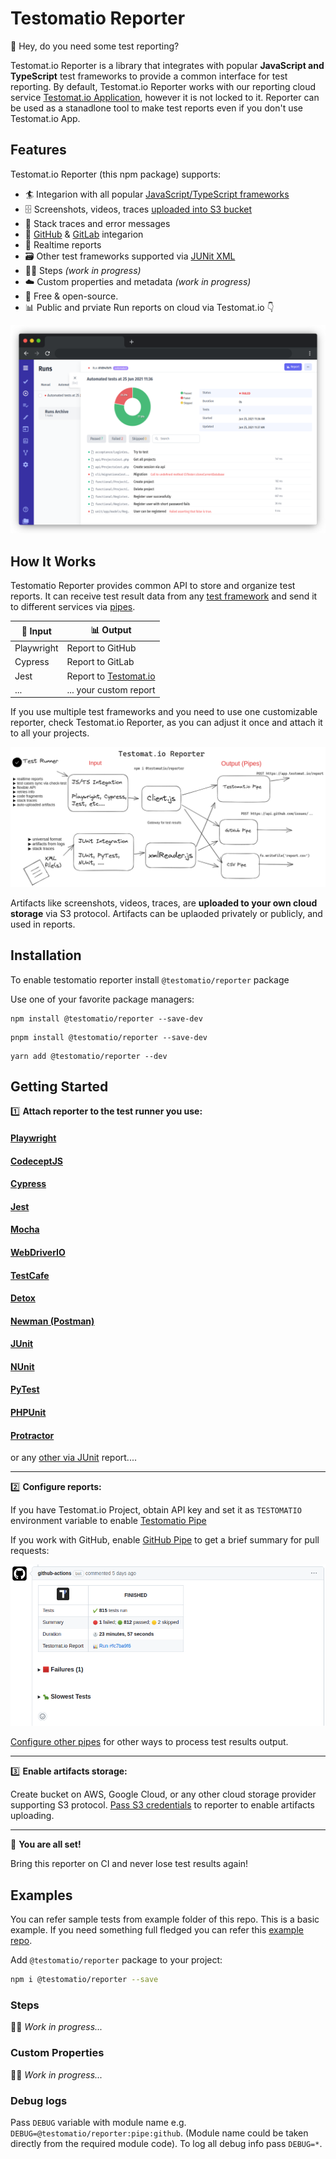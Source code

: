 # Testomatio Reporter


👋 Hey, do you need some test reporting?

Testomat.io Reporter is a library that integrates with popular **JavaScript and TypeScript** test frameworks to provide a common interface for test reporting. By default, Testomat.io Reporter works with our reporting cloud service [Testomat.io Application](https://testomat.io), however it is not locked to it. Reporter can be used as a stanadlone tool to make test reports even if you don't use Testomat.io App.

## Features

Testomat.io Reporter (this npm package) supports:

* 🏄 Integarion with all popular [JavaScript/TypeScript frameworks](./docs/frameworks.md)
* 🗄️ Screenshots, videos, traces [uploaded into S3 bucket](./docs/artifacts.md)
* 🔎 Stack traces and error messages
* 🐙 [GitHub](./docs/pipes.md#github-pipe) & [GitLab](./docs/pipes.md#gitlab-pipe) integarion
* 🚅 Realtime reports
* 🗃️ Other test frameworks supported via [JUNit XML](./docs/junit.md)
* 🚶‍♀️ Steps *(work in progress)*
* ☁️  Custom properties and metadata *(work in progress)*
* 💯 Free & open-source.
* 📊 Public and prviate Run reports on cloud via Testomat.io 👇


![](./docs/images/app.png)

## How It Works

Testomatio Reporter provides common API to store and organize test reports.
It can receive test result data from any [test framework](./docs/frameworks.md) and send it to different services via [pipes](./docs/pipes).

| 🌊 Input         | 📊 Output                                 |
|---------------|----------------------------------------|
| Playwright    | Report to GitHub                       |
| Cypress       | Report to GitLab                       |
| Jest          | Report to [Testomat.io](https://testomat.io) |
| ...   | ... your custom report   |

If you use multiple test frameworks and you need to use one customizable reporter, check Testomat.io Reporter, as you can adjust it once and attach it to all your projects.

![](./docs/images/reporter-architecture.png)

Artifacts like screenshots, videos, traces, are **uploaded to your own cloud storage** via S3 protocol. Artifacts can be uplaoded privately or publicly, and used in reports.

## Installation

To enable testomatio reporter install `@testomatio/reporter` package


Use one of your favorite package managers:

```
npm install @testomatio/reporter --save-dev
```

```
pnpm install @testomatio/reporter --save-dev
```

```
yarn add @testomatio/reporter --dev
```

## Getting Started

1️⃣ **Attach reporter to the test runner you use:**

#### [Playwright](./docs/frameworks.md#playwright)

#### [CodeceptJS](./docs/frameworks.md#CodeceptJS)

#### [Cypress](./docs/frameworks.md#Cypress)

#### [Jest](./docs/frameworks.md#Jest)

#### [Mocha](./docs/frameworks.md#Mocha)

#### [WebDriverIO](./docs/frameworks.md#WebDriverIO)

#### [TestCafe](./docs/frameworks.md#TestCafe)

#### [Detox](./docs/frameworks.md#Detox)

#### [Newman (Postman)](./docs/frameworks.md#Newman)

#### [JUnit](./docs/junit#junit)

#### [NUnit](./docs/junit#nunit)

#### [PyTest](./docs/junit#pytest)

#### [PHPUnit](./docs/junit#phpunit)

#### [Protractor](./docs/frameworks.md#protractor)

or any [other via JUnit](./docs/junit.md) report....

---

2️⃣ **Configure reports:**

If you have Testomat.io Project, obtain API key and set it as `TESTOMATIO` environment variable to enable [Testomatio Pipe](./docs/pipes.md#testomatio-pipe)

If you work with GitHub, enable [GitHub Pipe](./docs/pipes.md#github-pipe) to get a brief summary for pull requests:

![](./docs/images/github.png)

[Configure other pipes](./docs/pipes.md) for other ways to process test results output.

---

3️⃣ **Enable artifacts storage:**

Create bucket on AWS, Google Cloud, or any other cloud storage provider supporting S3 protocol. 
[Pass S3 credentials](./docs/artifacts.md) to reporter to enable artifacts uploading.

---

🎉 **You are all set!**

Bring this reporter on CI and never lose test results again!


## Examples


You can refer sample tests from example folder of this repo. This is a basic example. If you need something full fledged you can refer this [example repo](https://github.com/testomatio/examples).

Add `@testomatio/reporter` package to your project:

```bash
npm i @testomatio/reporter --save
```

### Steps

👷‍♂️ *Work in progress...*

### Custom Properties

👷‍♂️ *Work in progress...*



### Debug logs
Pass `DEBUG` variable with module name e.g. `DEBUG=@testomatio/reporter:pipe:github`.
(Module name could be taken directly from the required module code).
To log all debug info pass `DEBUG=*`.